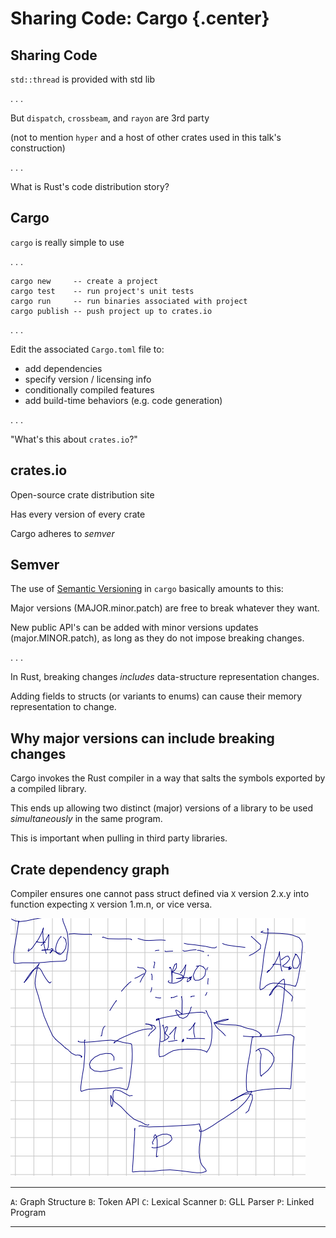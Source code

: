 # Sharing Code: Cargo {.center}

## Sharing Code

`std::thread` is provided with std lib

. . .

But `dispatch`, `crossbeam`, and `rayon` are 3rd party

(not to mention `hyper` and a host of other crates used in this talk's construction)

. . .

What is Rust's code distribution story?

## Cargo

`cargo` is really simple to use

. . .

```
cargo new     -- create a project
cargo test    -- run project's unit tests
cargo run     -- run binaries associated with project
cargo publish -- push project up to crates.io
```

. . .

Edit the associated `Cargo.toml` file to:

 * add dependencies
 * specify version / licensing info
 * conditionally compiled features
 * add build-time behaviors (e.g. code generation)

. . .

"What's this about `crates.io`?"

## crates.io

Open-source crate distribution site

Has every version of every crate

Cargo adheres to *semver*

## Semver

<!--
From the cargo docs

> Cargo bakes in the concept of [Semantic Versioning][], so make sure you follow some basic rules:
>
> * Before you reach 1.0.0, anything goes.
> * After 1.0.0, only make breaking changes when you increment the major version. In Rust, breaking changes include adding fields to structs or variants to enums. Don’t break the build.
> * After 1.0.0, don’t add any new public API (no new pub anything) in tiny versions. Always increment the minor version if you add any new pub structs, traits, fields, types, functions, methods or anything else.
> * Use version numbers with three numeric parts such as 1.0.0 rather than 1.0.
-->

The use of [Semantic Versioning][] in `cargo` basically amounts to this:

Major versions (MAJOR.minor.patch) are free to break whatever they want.

New public API's can be added with minor versions updates
(major.MINOR.patch), as long as they do not impose breaking
changes.

. . .

In Rust, breaking changes *includes* data-structure representation changes.

Adding fields to structs (or variants to enums) can cause their memory
 representation to change.

## Why major versions can include breaking changes

Cargo invokes the Rust compiler in a way that salts the symbols
exported by a compiled library.

This ends up allowing two distinct (major) versions of a library to be
used *simultaneously* in the same program.

This is important when pulling in third party libraries.

## Crate dependency graph

Compiler ensures one cannot pass struct defined
via `X` version 2.x.y into function expecting
`X` version 1.m.n, or vice versa.

[Semantic Versioning]: http://semver.org/

![](crate_dep_graph.png)

------------------------ --------------------- -------------------
`A`: Graph Structure       `B`: Token API
`C`: Lexical Scanner       `D`: GLL Parser     `P`: Linked Program
------------------------ --------------------- -------------------
